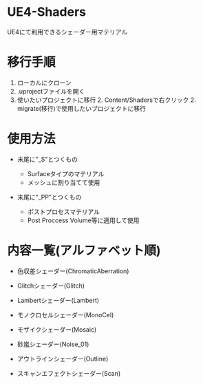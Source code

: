 # UE4-Shaders
UE4にて利用できるシェーダー用マテリアル

# 移行手順
1. ローカルにクローン
1. .uprojectファイルを開く
1. 使いたいプロジェクトに移行
    2. Content/Shadersで右クリック
    2. migrate(移行)で使用したいプロジェクトに移行

# 使用方法
- 末尾に"_S"とつくもの
  - Surfaceタイプのマテリアル
  - メッシュに割り当てて使用
  
- 末尾に"_PP"とつくもの
  - ポストプロセスマテリアル
  - Post Proccess Volume等に適用して使用
  
# 内容一覧(アルファベット順)
- 色収差シェーダー(ChromaticAberration)

- Glitchシェーダー(Glitch)

- Lambertシェーダー(Lambert)

- モノクロセルシェーダー(MonoCel)

- モザイクシェーダー(Mosaic)

- 砂嵐シェーダー(Noise_01)

- アウトラインシェーダー(Outline)

- スキャンエフェクトシェーダー(Scan)

